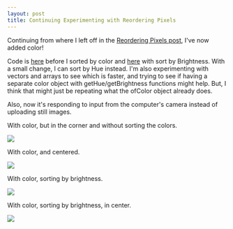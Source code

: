 ```yaml
---
layout: post
title: Continuing Experimenting with Reordering Pixels
---
```


Continuing from where I left off in the [Reordering Pixels post](http://sfpc.zanarmstrong.com/Reordering%20Pixels/), I've now added color!  

Code is [here](https://github.com/zanarmstrong/open-frameworks-sketches/tree/master/reorderPixels/reorderPixelsCameraColored) before I sorted by color and [here](https://github.com/zanarmstrong/open-frameworks-sketches/tree/master/reorderPixels/ArrayStructure) with sort by Brightness.  With a small change, I can sort by Hue instead. I'm also experimenting with vectors and arrays to see which is faster, and trying to see if having a separate color object with getHue/getBrightness functions might help. But, I think that might just be repeating what the ofColor object already does. 

Also, now it's responding to input from the computer's camera instead of uploading still images. 

With color, but in the corner and without sorting the colors. 

![](https://dchtm6r471mui.cloudfront.net/hackpad.com_OleJIJ3ubk7_p.232391_1417040748281_Screen%20Shot%202014-11-24%20at%205.57.20%20PM.png)

With color, and centered.  

![](https://dchtm6r471mui.cloudfront.net/hackpad.com_OleJIJ3ubk7_p.232391_1417040766596_Screen%20Shot%202014-11-24%20at%206.36.12%20PM.png)

With color, sorting by brightness. 

![](https://dchtm6r471mui.cloudfront.net/hackpad.com_OleJIJ3ubk7_p.232391_1417040766596_Screen%20Shot%202014-11-24%20at%206.36.12%20PM.png)

With color, sorting by brightness, in center.

![](https://dchtm6r471mui.cloudfront.net/hackpad.com_OleJIJ3ubk7_p.232391_1417040789025_Screen%20Shot%202014-11-24%20at%206.40.19%20PM.png)

